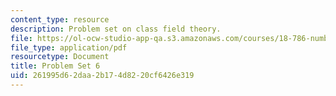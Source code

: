```yaml
---
content_type: resource
description: Problem set on class field theory.
file: https://ol-ocw-studio-app-qa.s3.amazonaws.com/courses/18-786-number-theory-ii-class-field-theory-spring-2016/261995d62daa2b174d8220cf6426e319_MIT18_786S16_pset6.pdf
file_type: application/pdf
resourcetype: Document
title: Problem Set 6
uid: 261995d6-2daa-2b17-4d82-20cf6426e319
---
```


